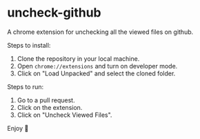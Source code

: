 # uncheck-github
A chrome extension for unchecking all the viewed files on github.

Steps to install:
 1. Clone the repository in your local machine.
 2. Open `chrome://extensions` and turn on developer mode.
 3. Click on "Load Unpacked" and select the cloned folder.

Steps to run:
  1. Go to a pull request.
  2. Click on the extension.
  3. Click on "Uncheck Viewed Files".

Enjoy 🎉
